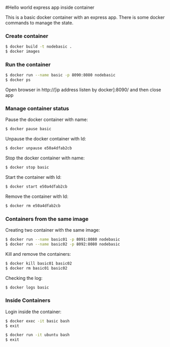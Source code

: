 #Hello world express app inside container

This is a basic docker container with an express app. There is some docker commands to manage the state.

### Create container
```sh
$ docker build -t nodebasic .
$ docker images
```

### Run the container

```sh
$ docker run --name basic -p 8090:8080 nodebasic
$ docker ps
```

Open browser in http://[ip address listen by docker]:8090/ and then close app

### Manage container status

Pause the docker container with name:
```sh
$ docker pause basic
```

Unpause the docker container with Id:
```sh
$ docker unpause e50a4dfab2cb
```

Stop the docker container with name:
```sh
$ docker stop basic
```

Start the container with Id:
```sh
$ docker start e50a4dfab2cb
```

Remove the container with Id:
```sh
$ docker rm e50a4dfab2cb
```

### Containers from the same image

Creating two container with the same image:

```sh
$ docker run --name basic01 -p 8091:8080 nodebasic
$ docker run --name basic02 -p 8092:8080 nodebasic
```

Kill and remove the containers:

```sh
$ docker kill basic01 basic02
$ docker rm basic01 basic02
```

Checking the log:

```sh
$ docker logs basic
```

### Inside Containers

Login inside the container:

```sh
$ docker exec -it basic bash
$ exit
```

```sh
$ docker run -it ubuntu bash
$ exit
```

